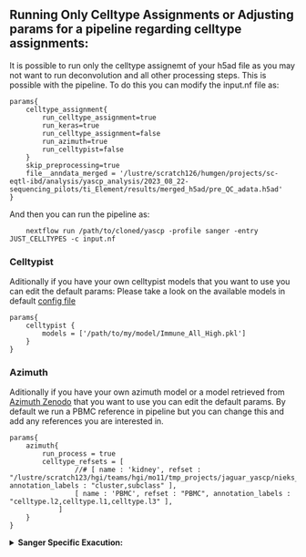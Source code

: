  ## Running Only Celltype Assignments or Adjusting params for a pipeline regarding celltype assignments:

It is possible to run only the celltype assignemt of your h5ad file as you may not want to run deconvolution and all other processing steps.
This is possible with the pipeline.
To do this you can modify the input.nf file as:

```console
params{
    celltype_assignment{
        run_celltype_assignment=true
        run_keras=true
        run_celltype_assignment=false
        run_azimuth=true
        run_celltypist=false
    }
    skip_preprocessing=true
    file__anndata_merged = '/lustre/scratch126/humgen/projects/sc-eqtl-ibd/analysis/yascp_analysis/2023_08_22-sequencing_pilots/ti_Element/results/merged_h5ad/pre_QC_adata.h5ad'
}
```
And then you can run the pipeline as:
```
    nextflow run /path/to/cloned/yascp -profile sanger -entry JUST_CELLTYPES -c input.nf
```

### Celltypist
Aditionally if you have your own celltypist models that you want to use you can edit the default params:
Please take a look on the available models in default [config file](https://github.com/wtsi-hgi/yascp/blob/c55fcfb1a11045e16125f31c20ebe57e0fe81149/conf/qc.conf#L44-L56)
```
params{
    celltypist {
        models = ['/path/to/my/model/Immune_All_High.pkl']
    }
}
```

### Azimuth 
Aditionally if you have your own azimuth model or a model retrieved from [Azimuth Zenodo](https://azimuth.hubmapconsortium.org/references/) that you want to use you can edit the default params. By default we run a PBMC reference in pipeline but you can change this and add any references you are interested in.
```
params{
    azimuth{
        run_process = true
        celltype_refsets = [
                //# [ name : 'kidney', refset : "/lustre/scratch123/hgi/teams/hgi/mo11/tmp_projects/jaguar_yascp/nieks_pipeline/yascp_run/ref_kidney", annotation_labels : "cluster,subclass" ],
                [ name : 'PBMC', refset : "PBMC", annotation_labels : "celltype.l2,celltype.l1,celltype.l3" ],
            ]
    }
}
```

<details markdown="1">
<summary><b>Sanger Specific Exacution:</b></summary>

* In Sanger you do not need to set up anything. All you need is an input file:
  ```
      module load HGI/pipelines/yascp/1.4
      yascp celltype -c input.nf
  ```
